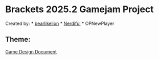 # Brackets 2025.2 Gamejam Project

Created by:
	* [bearlikelion](https://bearlikelion.com)
	* [Nerdiful](https://nerdiful.itch.io)
	* OPNewPlayer

## Theme:

[Game Design Document](./Docs/GDD.md)
